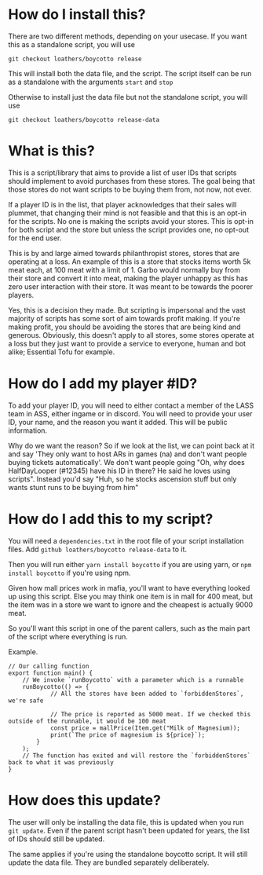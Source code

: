 # How do I install this?

There are two different methods, depending on your usecase.
If you want this as a standalone script, you will use

`git checkout loathers/boycotto release`

This will install both the data file, and the script. The script itself can be run as a standalone with the arguments `start` and `stop`

Otherwise to install just the data file but not the standalone script, you will use

`git checkout loathers/boycotto release-data`

# What is this?

This is a script/library that aims to provide a list of user IDs that scripts should implement to avoid purchases from these stores.
The goal being that those stores do not want scripts to be buying them from, not now, not ever.

If a player ID is in the list, that player acknowledges that their sales will plummet, that changing their mind is not feasible and that this is an opt-in for the scripts. No one is making the scripts avoid your stores. This is opt-in for both script and the store but unless the script provides one, no opt-out for the end user.

This is by and large aimed towards philanthropist stores, stores that are operating at a loss. An example of this is a store that stocks items worth 5k meat each, at 100 meat with a limit of 1. Garbo would normally buy from their store and convert it into meat, making the player unhappy as this has zero user interaction with their store. It was meant to be towards the poorer players.

Yes, this is a decision they made. But scripting is impersonal and the vast majority of scripts has some sort of aim towards profit making. If you're making profit, you should be avoiding the stores that are being kind and generous.
Obviously, this doesn't apply to all stores, some stores operate at a loss but they just want to provide a service to everyone, human and bot alike; Essential Tofu for example.

# How do I add my player #ID?

To add your player ID, you will need to either contact a member of the LASS team in ASS, either ingame or in discord.
You will need to provide your user ID, your name, and the reason you want it added. This will be public information.

Why do we want the reason? So if we look at the list, we can point back at it and say 'They only want to host ARs in games (na) and don't want people buying tickets automatically'.
We don't want people going "Oh, why does HalfDayLooper (#12345) have his ID in there? He said he loves using scripts". Instead you'd say "Huh, so he stocks ascension stuff but only wants stunt runs to be buying from him"

# How do I add this to my script?

You will need a `dependencies.txt` in the root file of your script installation files. Add `github loathers/boycotto release-data` to it.

Then you will run either `yarn install boycotto` if you are using yarn, or `npm install boycotto` if you're using npm.

Given how mall prices work in mafia, you'll want to have everything looked up using this script. Else you may think one item is in mall for 400 meat, but the item was in a store we want to ignore and the cheapest is actually 9000 meat.

So you'll want this script in one of the parent callers, such as the main part of the script where everything is run.

Example.

```
// Our calling function
export function main() {
    // We invoke `runBoycotto` with a parameter which is a runnable
    runBoycotto(() => {
            // All the stores have been added to `forbiddenStores`, we're safe

            // The price is reported as 5000 meat. If we checked this outside of the runnable, it would be 100 meat
            const price = mallPrice(Item.get("Milk of Magnesium));
            print(`The price of magnesium is ${price}`);
        }
    );
    // The function has exited and will restore the `forbiddenStores` back to what it was previously
}
```

# How does this update?

The user will only be installing the data file, this is updated when you run `git update`.
Even if the parent script hasn't been updated for years, the list of IDs should still be updated.

The same applies if you're using the standalone boycotto script. It will still update the data file. They are bundled separately deliberately.